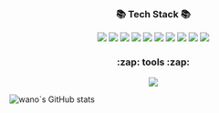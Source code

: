 
<h3 align="center">📚 Tech Stack 📚</h3>
<p align="center">

<img src="https://img.shields.io/badge/Java-007396?style=flat&logo=Java&logoColor=white">
<img src="https://img.shields.io/badge/Spring Boot-6DB33F?style=flat&logo=Spring Boot&logoColor=white">
<img src="https://img.shields.io/badge/Spring-6DB33F?style=flat&logo=Spring&logoColor=white">
<img src="https://img.shields.io/badge/Bootstrap-7952B3?style=flat&logo=Bootstrap&logoColor=white">
<img src="https://img.shields.io/badge/jQuery-0769AD?style=flat&logo=Oracle&logoColor=white">
<img src="https://img.shields.io/badge/JavaScript-F7DF1E?style=flat&logo=Oracle&logoColor=white">
<img src="https://img.shields.io/badge/Thymeleaf-3FE669?style=flat&logo=JavaScript&logoColor=white">
<img src="https://img.shields.io/badge/Gradle-02303A?style=flat&logo=Gradle&logoColor=white">
<img src="https://img.shields.io/badge/Oracle-F80000?style=flat&logo=Oracle&logoColor=white">
<img src="https://img.shields.io/badge/GitHub-181717?style=flat&logo=GitHub&logoColor=white">
</p>
<h3 align="center">:zap: tools :zap:</h3> 
<p align="center">
<img src="https://img.shields.io/badge/IntelliJ IDEA-000000?style=flat&logo=IntelliJ IDEA&logoColor=white">
</p>




![wano`s GitHub stats](https://github-readme-stats.vercel.app/api?username=jiwanwoo-97&theme=blue&show_icons=true)

